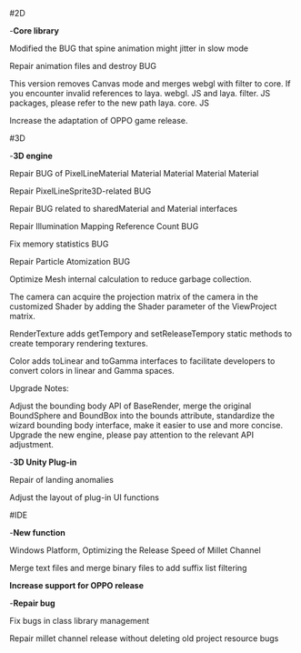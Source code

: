 #2D

-**Core library**

Modified the BUG that spine animation might jitter in slow mode

Repair animation files and destroy BUG

This version removes Canvas mode and merges webgl with filter to core. If you encounter invalid references to laya. webgl. JS and laya. filter. JS packages, please refer to the new path laya. core. JS

Increase the adaptation of OPPO game release.


#3D

-**3D engine**

Repair BUG of PixelLineMaterial Material Material Material Material

Repair PixelLineSprite3D-related BUG

Repair BUG related to sharedMaterial and Material interfaces

Repair Illumination Mapping Reference Count BUG

Fix memory statistics BUG

Repair Particle Atomization BUG

Optimize Mesh internal calculation to reduce garbage collection.

The camera can acquire the projection matrix of the camera in the customized Shader by adding the Shader parameter of the ViewProject matrix.

RenderTexture adds getTempory and setReleaseTempory static methods to create temporary rendering textures.

Color adds toLinear and toGamma interfaces to facilitate developers to convert colors in linear and Gamma spaces.

Upgrade Notes:

Adjust the bounding body API of BaseRender, merge the original BoundSphere and BoundBox into the bounds attribute, standardize the wizard bounding body interface, make it easier to use and more concise. Upgrade the new engine, please pay attention to the relevant API adjustment.



-**3D Unity Plug-in**

Repair of landing anomalies

Adjust the layout of plug-in UI functions


#IDE

-**New function**

Windows Platform, Optimizing the Release Speed of Millet Channel

Merge text files and merge binary files to add suffix list filtering


  **Increase support for OPPO release**

-**Repair bug**

Fix bugs in class library management

Repair millet channel release without deleting old project resource bugs


  